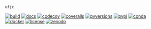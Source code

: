 `ufjc`

[![build](https://img.shields.io/github/workflow/status/sandialabs/ufjc/main?label=GitHub&logo=github)](https://github.com/sandialabs/ufjc)
[![docs](https://img.shields.io/readthedocs/ufjc?logo=readthedocs&label=Read%20the%20Docs)](https://ufjc.readthedocs.io/en/latest/)
[![codecov](https://img.shields.io/codecov/c/github/sandialabs/ufjc?label=Codecov&logo=codecov)](https://codecov.io/gh/sandialabs/ufjc)
[![coveralls](https://img.shields.io/coveralls/github/sandialabs/ufjc?logo=coveralls&label=Coveralls)](https://coveralls.io/github/sandialabs/ufjc?branch=main)
[![pyversions](https://img.shields.io/pypi/pyversions/ufjc.svg?logo=python&logoColor=FBE072&color=4B8BBE&label=Python)](https://pypi.org/project/ufjc/)
[![pypi](https://img.shields.io/pypi/v/ufjc?logo=pypi&logoColor=FBE072&label=PyPI&color=4B8BBE)](https://pypi.org/project/ufjc/)
[![conda](https://img.shields.io/conda/v/mrbuche/ufjc.svg?logo=anaconda&color=3EB049&label=Anaconda)](https://anaconda.org/mrbuche/ufjc/)
[![docker](https://img.shields.io/docker/v/mrbuche/ufjc?color=0db7ed&label=Docker%20Hub&logo=docker&logoColor=0db7ed)](https://hub.docker.com/r/mrbuche/ufjc)
[![license](https://img.shields.io/github/license/sandialabs/ufjc?label=License)](https://github.com/sandialabs/ufjc/blob/main/LICENSE)
[![zenodo](https://zenodo.org/badge/DOI/10.5281/zenodo.6114263.svg)](https://doi.org/10.5281/zenodo.6114263)
